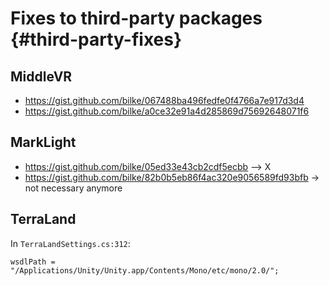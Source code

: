 # Fixes to third-party packages {#third-party-fixes}

## MiddleVR

- https://gist.github.com/bilke/067488ba496fedfe0f4766a7e917d3d4
- https://gist.github.com/bilke/a0ce32e91a4d285869d75692648071f6

## MarkLight

- https://gist.github.com/bilke/05ed33e43cb2cdf5ecbb --> X
- https://gist.github.com/bilke/82b0b5eb86f4ac320e9056589fd93bfb -> not necessary anymore

## TerraLand

In `TerraLandSettings.cs:312`:

```
wsdlPath = "/Applications/Unity/Unity.app/Contents/Mono/etc/mono/2.0/";
```
